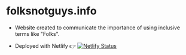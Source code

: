 # folksnotguys.info
- Website created to communicate the importance of using inclusive terms like "Folks".

- Deployed with Netlify 👉 [![Netlify Status](https://api.netlify.com/api/v1/badges/c525af7b-fe03-4665-bc13-ff37a589e9d2/deploy-status)](https://app.netlify.com/sites/statuesque-cascaron-6ef347/deploys)
